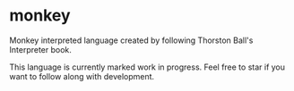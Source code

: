 # monkey
Monkey interpreted language created by following Thorston Ball's Interpreter book.

This language is currently marked work in progress. Feel free to star if you want to follow along with development.
